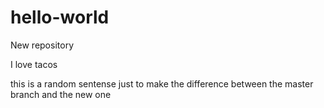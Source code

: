 # hello-world
New repository

I love tacos

this is a random sentense just to make the difference between the master branch and the new one
